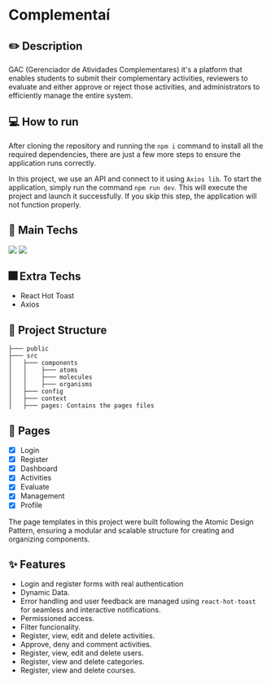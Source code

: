 # Complementaí

## :pencil2: Description

GAC (Gerenciador de Atividades Complementares) it's a platform that enables students to submit their complementary activities, reviewers to evaluate and either approve or reject those activities, and administrators to efficiently manage the entire system.

## :computer: How to run

After cloning the repository and running the `npm i` command to install all the required dependencies, there are just a few more steps to ensure the application runs correctly.

In this project, we use an API and connect to it using `Axios lib`. To start the application, simply run the command `npm run dev`. This will execute the project and launch it successfully. If you skip this step, the application will not function properly.

## :iphone: Main Techs

<div style="display: inline-block">
   <img src="https://img.shields.io/badge/React-20232A?style=for-the-badge&logo=react&logoColor=61DAFB" />
   <img src="https://img.shields.io/badge/styled--components-DB7093?style=for-the-badge&logo=styled-components&logoColor=white" />
</div>

## :fireworks: Extra Techs

- React Hot Toast
- Axios

## :file_folder: Project Structure

```
├─── public
├─── src
│   ├─── components
│   │    ├─── atoms
│   │    ├─── molecules
│   │    ├─── organisms
│   ├─── config
│   ├─── context
│   ├─── pages: Contains the pages files
```

## :page_facing_up: Pages

- [x] Login
- [x] Register
- [x] Dashboard
- [x] Activities
- [x] Evaluate
- [x] Management
- [x] Profile

The page templates in this project were built following the Atomic Design Pattern, ensuring a modular and scalable structure for creating and organizing components.

## :sparkles: Features

- Login and register forms with real authentication
- Dynamic Data.
- Error handling and user feedback are managed using `react-hot-toast` for seamless and interactive notifications.
- Permissioned access.
- Filter funcionality.
- Register, view, edit and delete activities.
- Approve, deny and comment activities.
- Register, view, edit and delete users.
- Register, view and delete categories.
- Register, view and delete courses.

